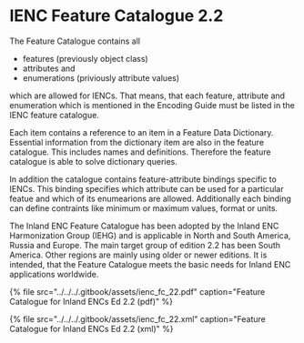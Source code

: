 # IENC Feature Catalogue 2.2

The Feature Catalogue contains all

* features \(previously object class\)
* attributes and
* enumerations \(priviously attribute values\)

which are allowed for IENCs. That means, that each feature, attribute and enumeration which is mentioned in the Encoding Guide must be listed in the IENC feature catalogue.

Each item contains a reference to an item in a Feature Data Dictionary. Essential information from the dictionary item are also in the feature catalogue. This includes names and definitions. Therefore the feature catalogue is able to solve dictionary queries.

In addition the catalogue contains feature-attribute bindings specific to IENCs. This binding specifies which attribute can be used for a particular featue and which of its enumearions are allowed. Additionally each binding can define contraints like minimum or maximum values, format or units.

The Inland ENC Feature Catalogue has been adopted by the Inland ENC Harmonization Group \(IEHG\) and is applicable in North and South America, Russia and Europe. The main target group of edition 2.2 has been South America. Other regions are mainly using older or newer editions. It is intended, that the Feature Catalogue meets the basic needs for Inland ENC applications worldwide.

{% file src="../../../.gitbook/assets/ienc\_fc\_22.pdf" caption="Feature Catalogue for Inland ENCs Ed 2.2 \(pdf\)" %}

{% file src="../../../.gitbook/assets/ienc\_fc\_22.xml" caption="Feature Catalogue for Inland ENCs Ed 2.2 \(xml\)" %}



